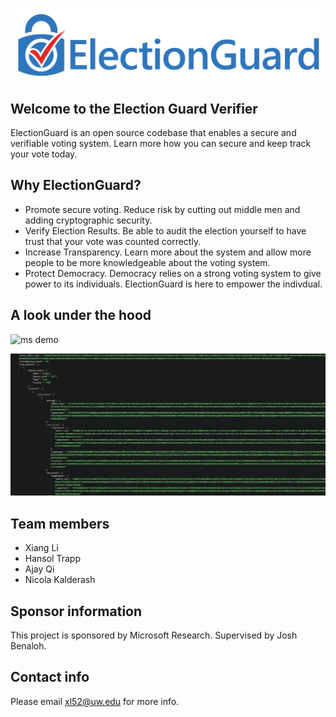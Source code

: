 ![logo](https://raw.githubusercontent.com/albertli354/verifier-landing-page/master/electionguard%20logo%20cutout.png)


## Welcome to the Election Guard Verifier

ElectionGuard is an open source codebase that enables a secure and verifiable voting system. Learn more how you can secure and keep track your vote today. 

## Why ElectionGuard?
- Promote secure voting.
Reduce risk by cutting out middle men and adding cryptographic security. 
- Verify Election Results.
Be able to audit the election yourself to have trust that your vote was counted correctly.
- Increase Transparency.
Learn more about the system and allow more people to be more knowledgeable about the voting system.
- Protect Democracy.
Democracy relies on a strong voting system to give power to its individuals. ElectionGuard is here to empower the indivdual.

## A look under the hood
![ms demo](https://raw.githubusercontent.com/albertli354/verifier-landing-page/master/re_ElectionGuard-Photo-Option-2.jpg)

![A look at the sample data](https://raw.githubusercontent.com/albertli354/verifier-landing-page/master/code%20snippet%20ballot%20top.PNG)

## Team members
- Xiang Li
- Hansol Trapp
- Ajay Qi
- Nicola Kalderash


## Sponsor information
This project is sponsored by Microsoft Research. 
Supervised by Josh Benaloh.
## Contact info
Please email xl52@uw.edu for more info.
